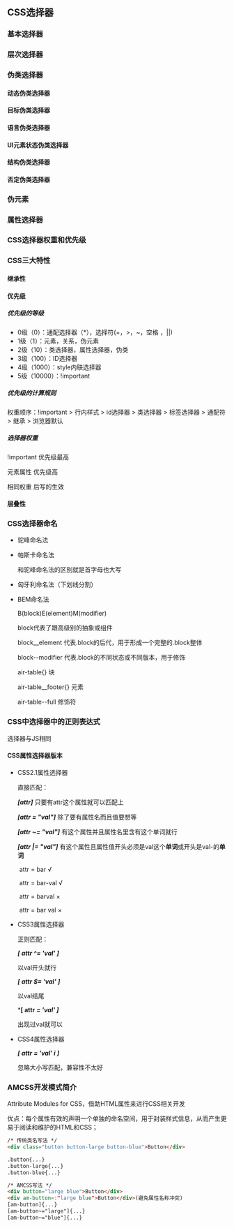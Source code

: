 ## CSS选择器



### 基本选择器

### 层次选择器

### 伪类选择器

#### 动态伪类选择器

#### 目标伪类选择器

#### 语言伪类选择器

#### UI元素状态伪类选择器

#### 结构伪类选择器

#### 否定伪类选择器

### 伪元素

### 属性选择器



### CSS选择器权重和优先级

### CSS三大特性

#### 继承性

#### 优先级

##### *优先级的等级*

- 0级（0）：通配选择器（*），选择符(+，>，~，空格 ，||)
- 1级（1）：元素，关系，伪元素
- 2级（10）：类选择器，属性选择器，伪类
- 3级（100）：ID选择器
- 4级（1000）：style内联选择器
- 5级（10000）：!important



##### *优先级的计算规则*

权重顺序：!important > 行内样式 > id选择器 > 类选择器 > 标签选择器 > 通配符 > 继承 > 浏览器默认



##### *选择器权重*

!important 优先级最高

元素属性 优先级高

相同权重 后写的生效



#### 层叠性



### CSS选择器命名

- 驼峰命名法

- 帕斯卡命名法

  和驼峰命名法的区别就是首字母也大写

- 匈牙利命名法（下划线分割）

- BEM命名法

  B(block)E(element)M(modifier)

  block代表了跟高级别的抽象或组件

  block__element 代表.block的后代，用于形成一个完整的.block整体

  block--modifier 代表.block的不同状态或不同版本，用于修饰

  air-table{} 块

  air-table__footer{}  元素

  air-table--full 修饰符

### CSS中选择器中的正则表达式

选择器与JS相同

#### CSS属性选择器版本

- CSS2.1属性选择器

  直接匹配：

  ***[attr]***	只要有attr这个属性就可以匹配上

  ***[attr = "val"]***	除了要有属性名而且值要想等

  ***[attr ~= "val"]***	有这个属性并且属性名里含有这个单词就行

  ***[attr |= "val"]***	有这个属性且属性值开头必须是val这个**单词**或开头是val-的**单词**

  ​	attr = bar  √

  ​	attr = bar-val √

  ​	attr = barval ×

  ​	attr = bar val ×

- CSS3属性选择器

  正则匹配：

  ***[ attr ^= 'val' ]***

  以val开头就行

  ***[ attr $= 'val' ]***

  以val结尾

  ***[ attr *= 'val' ]***

  出现过val就可以

- CSS4属性选择器

  ***[ attr = 'val' i ]***

  忽略大小写匹配，兼容性不太好

### AMCSS开发模式简介

Attribute Modules for CSS，借助HTML属性来进行CSS相关开发

优点：每个属性有效的声明一个单独的命名空间，用于封装样式信息，从而产生更易于阅读和维护的HTML和CSS；

```html
/* 传统类名写法 */
<div class="button button-large button-blue">Button</div>

.button{...}
.button-large{...}
.button-blue{...}

/* AMCSS写法 */
<div button="large blue">Button</div>
<div am-button=:"large blue">Button</div>(避免属性名称冲突)
[am-button]{...}
[am-button~="large"]{...}
[am-button~="blue"]{...}
```















